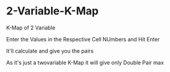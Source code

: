 # 2-Variable-K-Map
K-Map of 2 Variable


Enter the Values in the Respective Cell NUmbers and Hit Enter

It'll calculate and give you the pairs

As it's just a twovariable K-Map it will give only Double Pair max
